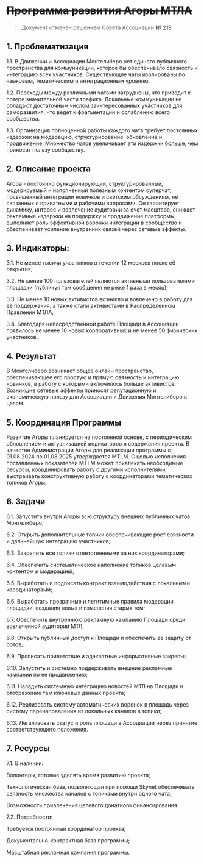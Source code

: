 # ~~Программа развития Агоры МТЛА~~

> Документ отменён решением Совета Ассоциации [№ 219](https://t.me/mtla_council_herald/48).

## 1. Проблематизация

1.1. В Движении и Ассоциации Монтелиберо нет единого публичного пространства для коммуникации, которое бы обеспечивало
связность и интеграцию всех участников. Существующие чаты изолированы по языковым, тематическим и интеграционным
уровням.

1.2. Переходы между различными чатами затруднены, что приводит к потере значительной части трафика. Локальные
коммуникации не обладают достаточным числом заинтересованных участников для саморазвития, что ведет к фрагментации и
ослаблению всего сообщества.

1.3. Организация полноценной работы каждого чата требует постоянных издержек на модерацию, структурирование, обновление
и продвижение. Множество чатов увеличивает эти издержки больше, чем приносит пользу сообществу.

## 2. Описание проекта

Агора - постоянно функционирующий, структурированный, модерируемый и наполненный полезным контентом суперчат,
посвященный интеграции новичков и светским обсуждениям, не связанных с приватными и рабочими вопросами. Он гарантирует
динамику, интерес и вовлечение аудитории за счет масштаба, снижает рекламные издержки на поддержку и продвижение
платформы, выполняет роль эффективной воронки интеграции в сообщество и обеспечивает усиление внутренних связей через
сетевые эффекты.

## 3. Индикаторы:

3.1. Не менее тысячи участников в течении 12 месяцев после её открытия;

3.2. Не менее 100 пользователей являются активными пользователями площадки (публикуя там сообщения не реже 1 раза в
месяц);

3.3. Не менее 10 новых активистов возникло и вовлечено в работу для её поддержания, а также стали активистами в
Распределенном Правлении МТЛА;

3.4. Благодаря непосредственной работе Площади в Ассоциации появилось не менее 10 новых корпоративных и не менее 50
физических участников.

## 4. Результат

В Монтелиберо возникает общее онлайн пространство, обеспечивающее его простую и прямую связность и интеграцию новичков,
в работу с которыми включилось больше активистов. Возникшие сетевые эффекты приносят репутационную и экономическую
пользу для Ассоциации и Движения Монтелиберо в целом.

## 5. Координация Программы

Развитие Агоры планируется на постоянной основе, с периодическим обновлением и актуализацией индикаторов и содержания
проекта. В качестве Администрации Агоры для реализации программы с 01.08.2024 по 01.08.2025 утверждается MTLM. С целью
исполнения поставленных показателей MTLM может привлекать необходимые ресурсы, координировать работу с другими
исполнителями, выстраивать конструктивную работу с координаторами тематических топиков Агоры,

## 6. Задачи

6.1. Запустить внутри Агоры всю структуру внешних публичных чатов Монтелиберо;

6.2. Открыть дополнительные топики обеспечивающие рост связности и дальнейшую интеграцию участников;

6.3. Закрепить все топики ответственными за них координаторами;

6.4. Обеспечить систематическое наполнение топиков целевым контентом и модерацией;

6.5. Выработать и подписать контракт взаимодействия с локальными координаторами;

6.6. Выработать прозрачные и легитимные правила модерации площадки, создания новых и изменения старых тем;

6.7. Обеспечить внутреннюю рекламную кампанию Площади среди вовлеченной аудитории МТЛ;

6.8. Открыть публичный доступ к Площади и обеспечить ее защиту от ботов;

6.9. Прописать приветствие и адекватные информативные закрепы;

6.10. Запустить и системно поддерживать внешние рекламные кампании по ее продвижению;

6.11. Наладить системную интеграцию новостей МТЛ на Площади и отображение там ключевых данных проекта;

6.12. Реализовать систему автоматических воронок в площадь через систему перенаправления из локальных каналов в топики;

6.13. Легализовать статус и роль площади в Ассоциации через принятие соответствующего положения.

## 7. Ресурсы

7.1. В наличии:

Волонтеры, готовые уделять время развитию проекта;

Технологическая база, позволяющая при помощи Skynet обеспечивать связность множества каналов с топиками внутри одного
чата;

Возможность привлечения целевого донатного финансирования.

7.2. Потребности:

Требуется постоянный координатор проекта;

Документально-контрактная база программы;

Масштабная рекламная кампания программы.
